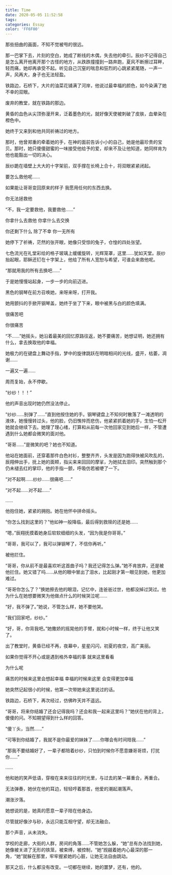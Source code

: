 ```yaml
---
title: Time
date: 2020-05-05 11:52:58
tags:
categories: Essay
color: 'FF6F00'
---
```


那些扭曲的画面，不知不觉被甩的很远。

那一巴掌下去，片刻的空白，她成了断线的木偶，失去他的牵引。辰纱不记得自己是怎么离开他离开那个古怪的地方，从跌跌撞撞到一路奔跑，夏风不断擦过耳畔，轻而痛，她却再承受不起。听见自己沉窒的喘息和狂烈的心跳紧紧尾随，一声一声，风再大，身子也无法轻盈。

<!--more-->

铁路边，石桥下，大片的油菜花铺满了河岸，他说过最幸福的颜色，如今染满了她不幸的双眼。

废弃的教堂，就在铁路的那边。

黄昏的血色从尖顶弥漫开来，泛着墨色的光，就好像天使被刺破了皮肤，血晕染在橙色中。

她终于又来到和他共同祈祷过的地方。

那时，他曾郑重的牵着她的手，在神的面前告诉小小的自己，她是他最珍贵的宝贝。那时，她只傻傻甜蜜的一味接受他给予的爱，却来不及让他知道，她同样肯为他也能豁出一切的决心。

辰纱跪在墙壁上大大的十字架前，双手撑在长椅上合十，将双眼紧紧闭起。

要怎么救他呢……

如果能让哥哥变回原来的样子 我愿用任何的东西去换。

你无法拯救他

“不，我一定要救他，我要救他……”

你拿什么去救他 你拿什么去交换

你还剩下什么 除了不幸 你一无所有

她停下了祈祷，茫然的张开眼，她像只受惊的兔子，仓惶的四处张望。

七色流光在礼堂彩绘的格子玻璃上缓缓旋转，光辉笼罩，这里……犹如天堂。辰纱抬起眼，耶稣还钉在十字架上，他给了所有人宽恕与希望，可谁会来救他呢。

“那就用我的所有去换吧……”

于是她慢慢站起身，一步一步的向前迈进。

黑色的钢琴在前方召唤她，来呀来呀，打开我。

她用颤抖的手掀开钢琴盖，她终于坐了下来，眼中被黑与白的颜色填满。

很痛苦吧

你很痛苦

“不……”她摇头，她沿着最美的回忆原路往返，她不要痛苦，她想证明，她还拥有什么，拿去换取他的幸福。

她极力的在键盘上舞动手指，梦中的旋律跳跃在明暗相间的光线，盛开，枯萎，凋谢……

一遍又一遍……

周而复始，永不停歇。

“纱纱！！！”

他的声音出现时她仍然没法停止。

“纱纱……别弹了……”直到他按住她的手。钢琴键盘上不知何时散落了一滩透明的液体，她慢慢转过头，他的脸，仍旧憔悴而悲伤，他紧紧抓着她的手，生怕一松开她就会继续下去。她理了理心绪，打算和从前每一次他回家见到她后一样，不管遭遇到什么她都会微笑的面对他。

“哥哥……”是微笑的吧？她也不知道。

他站在她面前，还穿着那件白色衬衫，整整齐齐，头发是因为跑得快被风吹乱的，辰翔伸出手，抚上她的面颊，指尖来来回回的摩挲，为她拭去泪印。突然触到那个仍未褪去红的掌印，他的手指一颤，呼吸仿若被哽了一下。

“对不起啊……纱纱……很痛吧……”

“对不起……对不起……”

……

他抱住她，紧紧的拥抱。她在他怀中拼命摇头。

“你怎么找到这里的？”他如神一般降临，最后得到救赎的还是她……

“嗯，”辰翔抚摸着她身后软软细细的头发，“因为我是你哥哥。”

“哥哥，我可以了，我可以弹钢琴了，不信你再听。”

被他拦住。

“哥哥，你从前不是最喜欢听这首曲子吗？我还记得怎么弹。”她不肯放弃，还是被他拦住。她又错了吗……从他的眼中冒出了泪水，比起刚才第一眼见到她，他更加难过。

“哥哥你怎么了？”换她擦去他的眼泪，记忆中，连爸爸过世，他都没掉过哭过。他为什么在她想要微笑为他做点什么的时候哭泣呢……

“好，我不弹了。”她说，不管怎么样，她不要他哭。

“我们回家吧，纱纱。”

“好，哥，你背我吧。”她撒娇的摇晃他的手臂，就和小时候一样，终于让他又笑了。

出了教堂时，黄昏已经不再，夜幕中，星星闪闪，初夏的夜空，高广美丽。

如果你觉得不开心或是遇到格外幸福的事 就来这里看看

为什么呢

痛苦的时候来这里会想起幸福 幸福的时候来这里 会变得更加幸福

她突然记起很小的时候，他第一次带她来这里说过的话。

铁路边，石桥下，再次经过，仿佛昨天并不遥远。

“哥哥，将来你结婚了还会记得我吗？还会和我一起来这里吗？”她伏在他的背上，傻傻的问。不知期望得到什么样的回答。

“傻丫头，当然……”

“可等到你结婚了，我就不是你最爱的妹妹了……你哪会有时间陪我……”

“那我不要结婚好了，一辈子都陪着纱纱，只怕到时候你不愿意嫌哥哥烦，打扰你……”

……

他和她的笑声低语，穿梭在来来往往的时光里，与过去的某一幕重合，再重合。

无法弹奏，她伏在他的耳边，轻轻哼着那首，他爱的潮起潮落声。

潮涨汐落。

她想说的是，她真的愿意一辈子陪在他身边。

尽管就好像汐与砂，永远只能互相守望，却无法融合。

那个声音，从未消失。

学校的走廊，大街的人群，房间的角落……不管她怎么躲，“她”总有办法找到她，她像被关进了无形的铁笼，被束缚，被控制，“她”觊觎着她内心最深的那一角，“她”就躲在那里，牢牢握紧她的心脏，让她无法自由跳动。

那天之后，什么都没有改变。一切都在继续，她的噩梦，还有，他的。